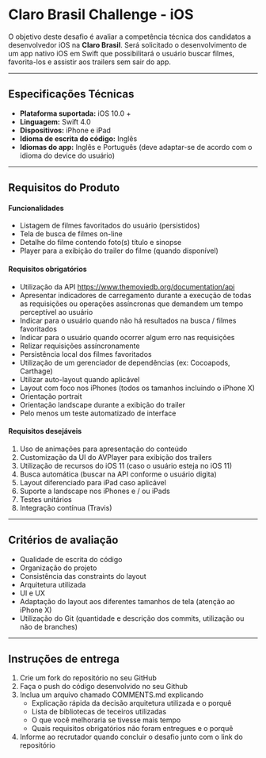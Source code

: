 Claro Brasil Challenge - iOS
===================

O objetivo deste desafio é avaliar a competência técnica dos candidatos a desenvolvedor iOS na **Claro Brasil**. Será solicitado o desenvolvimento de um app nativo iOS em Swift que possibilitará o usuário buscar filmes, favorita-los e assistir aos trailers sem sair do app.

----------

Especificações Técnicas
-------------

- **Plataforma suportada:** iOS 10.0 +
- **Linguagem:** Swift 4.0
- **Dispositivos:** iPhone e iPad
- **Idioma de escrita do código:** Inglês
- **Idiomas do app:** Inglês e Português (deve adaptar-se de acordo com o idioma do device do usuário)

----------

Requisitos do Produto
-------------

#### Funcionalidades

 - Listagem de filmes favoritados do usuário (persistidos)
 - Tela de busca de filmes on-line
 - Detalhe do filme contendo foto(s) título e sinopse
 - Player para a exibição do trailer do filme (quando disponível)

#### Requisitos obrigatórios

 - Utilização da API https://www.themoviedb.org/documentation/api
 - Apresentar indicadores de carregamento durante a execução de todas as requisições ou operações assíncronas que demandem um tempo perceptível ao usuário
 - Indicar para o usuário quando não há resultados na busca / filmes favoritados
 - Indicar para o usuário quando ocorrer algum erro nas requisições
 - Relizar requisições assíncronamente
 - Persistência local dos filmes favoritados
 - Utilização de um gerenciador de dependências (ex: Cocoapods, Carthage)
 - Utilizar auto-layout quando aplicável
 - Layout com foco nos iPhones (todos os tamanhos incluindo o iPhone X)
 - Orientação portrait
 - Orientação landscape durante a exibição do trailer
 - Pelo menos um teste automatizado de interface

#### Requisitos desejáveis

 1. Uso de animações para apresentação do conteúdo
 2. Customização da UI do AVPlayer para exibição dos trailers
 3. Utilização de recursos do iOS 11 (caso o usuário esteja no iOS 11)
 4. Busca automática (buscar na API conforme o usuário digita)
 5. Layout diferenciado para iPad caso aplicável
 6. Suporte a landscape nos iPhones e / ou iPads
 7. Testes unitários
 8. Integração contínua (Travis)

----------

Critérios de avaliação
-------------

 - Qualidade de escrita do código
 - Organização do projeto
 - Consistência das constraints do layout
 - Arquitetura utilizada
 - UI e UX
 - Adaptação do layout aos diferentes tamanhos de tela (atenção ao iPhone X)
 - Utilização do Git (quantidade e descrição dos commits, utilização ou não de branches)

----------

Instruções de entrega
-------------

 1. Crie um fork do repositório no seu GitHub
 2. Faça o push do código desenvolvido no seu Github
 3. Inclua um arquivo chamado COMMENTS.md explicando
	 - Explicação rápida da decisão arquitetura utilizada e o porquê
	 - Lista de bibliotecas de teceiros utilizadas
	 - O que você melhoraria se tivesse mais tempo
	 - Quais requisitos obrigatórios não foram entregues e o porquê 
 4. Informe ao recrutador quando concluir o desafio junto com o link do repositório
